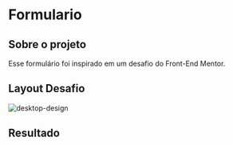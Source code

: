 # Formulario

## Sobre o projeto 
Esse formulário foi inspirado em um desafio do Front-End Mentor.

## Layout Desafio
![desktop-design](https://user-images.githubusercontent.com/113848968/224806874-403ba750-4c34-4864-9f01-5c7629497eec.jpg)

## Resultado

